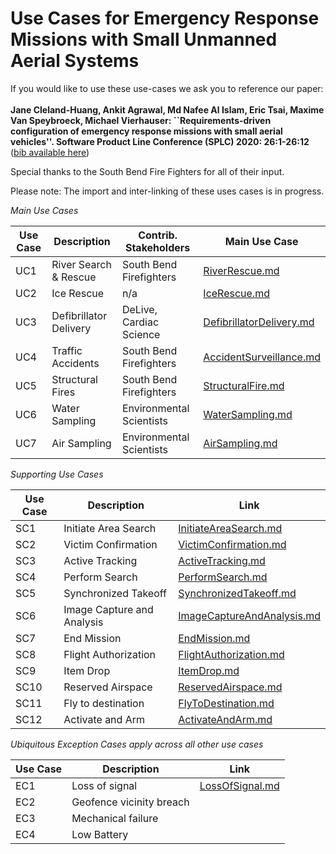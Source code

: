 # Use Cases for Emergency Response Missions with Small Unmanned Aerial Systems

If you would like to use these use-cases we ask you to reference our paper: <br><br>
**Jane Cleland-Huang, Ankit Agrawal, Md Nafee Al Islam, Eric Tsai, Maxime Van Speybroeck, Michael Vierhauser:
``Requirements-driven configuration of emergency response missions with small aerial vehicles''. Software Product Line Conference (SPLC) 2020: 26:1-26:12**
([bib available here](SPLC2020.txt))

Special thanks to the South Bend Fire Fighters for all of their input.

Please note: The import and inter-linking of these uses cases is in progress.

*Main Use Cases*

| Use Case      | Description                 | Contrib. Stakeholders              | Main Use Case  |
| ------------- |-------------                    | -----                              |            -----|    
| UC1           | River Search & Rescue           | South Bend Firefighters |[RiverRescue.md](usecases/main/RiverRescue.md ) 
| UC2           |Ice Rescue                       |   n/a |[IceRescue.md](usecases/main/IceRescue.md ) 
| UC3           |Defibrillator Delivery         |    DeLive, Cardiac Science | [DefibrillatorDelivery.md](usecases/main/DefibrillatorDelivery.md)
| UC4           |Traffic Accidents                |    South Bend Firefighters | [AccidentSurveillance.md](usecases/main/AccidentSurveillance.md)
| UC5           | Structural Fires                |    South Bend Firefighters | [StructuralFire.md](usecases/main/StructuralFire.md)
| UC6           | Water Sampling                  |    Environmental Scientists | [WaterSampling.md](usecases/main/WaterSampling.md)
| UC7           | Air Sampling                    |    Environmental Scientists | [AirSampling.md](usecases/main/AirSampling.md)

*Supporting Use Cases*

| Use Case      | Description                  | Link  |
| ------------- |-------------                    | -----     |
|   SC1         | Initiate Area Search           | [InitiateAreaSearch.md](usecases/supporting/InitiateAreaSearch.md) |
|   SC2         | Victim Confirmation  | [VictimConfirmation.md](usecases/supporting/VictimConfirmation.md)|
|   SC3         | Active Tracking  | [ActiveTracking.md](usecases/supporting/ActiveTracking.md)|
|   SC4         | Perform Search | [PerformSearch.md](usecases/supporting/PerformSearch.md)|
|   SC5        | Synchronized Takeoff  | [SynchronizedTakeoff.md](usecases/supporting/SynchronizedTakeoff.md)|
|   SC6         | Image Capture and Analysis  | [ImageCaptureAndAnalysis.md](usecases/supporting/ImageCaptureAndAnalysis.md)|
|   SC7        | End Mission  | [EndMission.md](usecases/supporting/EndMission.md)|
|   SC8        | Flight Authorization  | [FlightAuthorization.md](usecases/supporting/FlightAuthorization.md)|
|  SC9 | Item Drop |[ItemDrop.md](usecases/supporting/ItemDrop.md)|
|  SC10 | Reserved Airspace |[ReservedAirspace.md](usecases/supporting/ReservedAirspace.md)|
| SC11 | Fly to destination |[FlyToDestination.md](usecases/supporting/FlyToDestination.md)|
| SC12 | Activate and Arm | [ActivateAndArm.md](usecases/supporting/ActivateAndArm.md)|

*Ubiquitous Exception Cases apply across all other use cases*

| Use Case      | Description                  | Link  |
| ------------- |-------------                    | -----     |
|   EC1         | Loss of signal         | [LossOfSignal.md](usecases/ubiquitous_exceptions/LossOfSignal.md) |
|  EC2   | Geofence vicinity breach ||
|  EC3   | Mechanical failure ||
|  EC4   | Low Battery ||


